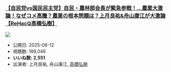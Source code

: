 ### [【自民党vs国民民主党】自民・農林部会長が緊急参戦！…農業大激論！なぜコメ高騰？農業の根本問題は？上月良祐&舟山康江が大激論【ReHacQ高橋弘樹】](https://www.youtube.com/watch?v=VHYDUlGYyQI)
[![](https://img.youtube.com/vi/VHYDUlGYyQI/sddefault.jpg)](https://www.youtube.com/watch?v=VHYDUlGYyQI)
-   公開日: 2025-06-12
-   視聴数: 189,046
-   **いいね数: 2,551**
-   出演者: 上月良祐, 舟山康江, [高橋弘樹](/rehacq_fan/people/高橋弘樹 "wikilink")
